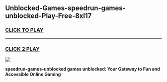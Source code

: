 
## Unblocked-Games-speedrun-games-unblocked-Play-Free-8xl17
<h3>
<a href="https://premium76.site?title=speedrun-games-unblocked&ref=17A">CLICK TO PLAY</a></h3>
<hr>

<h3>
<a href="https://premium76.site?title=speedrun-games-unblocked&ref=17A">CLICK 2 PLAY</a>
  
</h3>

<a href="https://premium76.site?title=speedrun-games-unblocked&ref=17A"><img src="https://clearcache.store/games.png"></a>


**speedrun-games-unblocked games unblocked: Your Gateway to Fun and Accessible Online Gaming**
